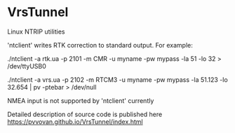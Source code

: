 # VrsTunnel
Linux NTRIP utilities

'ntclient' writes RTK correction to standard output. 
For example: 

./ntclient -a rtk.ua -p 2101 -m CMR -u myname -pw mypass -la 51 -lo 32 > /dev/ttyUSB0

./ntclient -a vrs.ua -p 2102 -m RTCM3 -u myname -pw mypass -la 51.123 -lo 32.654 | pv -ptebar > /dev/null

NMEA input is not supported by 'ntclient' currently

Detailed description of source code is published here
https://pvvovan.github.io/VrsTunnel/index.html
